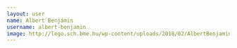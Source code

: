 ```yaml
---
layout: user
name: Albert Benjámin
username: albert-benjamin
image: http://lego.sch.bme.hu/wp-content/uploads/2018/02/AlbertBenjamin.jpg
---
```

